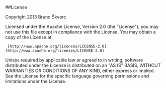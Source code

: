 ##License

Copyright 2013 Bruno Škvorc

   Licensed under the Apache License, Version 2.0 (the "License");
   you may not use this file except in compliance with the License.
   You may obtain a copy of the License at

     [http://www.apache.org/licenses/LICENSE-2.0](http://www.apache.org/licenses/LICENSE-2.0)

   Unless required by applicable law or agreed to in writing, software
   distributed under the License is distributed on an "AS IS" BASIS,
   WITHOUT WARRANTIES OR CONDITIONS OF ANY KIND, either express or implied.
   See the License for the specific language governing permissions and
   limitations under the License.
